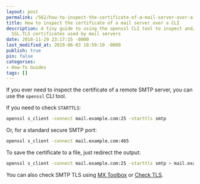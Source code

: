 ```yaml
---
layout: post
permalink: /562/how-to-inspect-the-certificate-of-a-mail-server-over-a-cli
title: How to inspect the certificate of a mail server over a CLI
description: A tiny guide to using the openssl CLI tool to inspect and/or save the
  SSL.TLS certificates used by mail servers
date: 2018-11-29 23:17:15 -0000
last_modified_at: 2019-06-03 18:59:10 -0000
publish: true
pin: false
categories:
- How-To Guides
tags: []
---
```

If you ever need to inspect the certificate of a remote SMTP server, you can use the `openssl` CLI tool.

If you need to check `STARTTLS`:

```bash
openssl s_client -connect mail.example.com:25 -starttls smtp
```

Or, for a standard secure SMTP port:

```bash
openssl s_client -connect mail.example.com:465
```

To save the certificate to a file, just redirect the output:

```bash
openssl s_client -connect mail.example.com:25 -starttls smtp > mail.example.com.crt
```

You can also check SMTP TLS using [MX Toolbox](<https://mxtoolbox.com/diagnostic.aspx>) or [Check TLS](<https://www.checktls.com/TestReceiver>).
